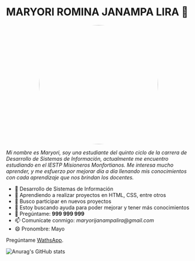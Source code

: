 # MARYORI ROMINA JANAMPA LIRA 🙌
<p align="center">
<img src="https://img.freepik.com/vector-premium/chica-linda-vector-libreta_405506-563.jpg" style="width:325px;border-radius:50%">
</p>

_Mi nombre es Maryori, soy una estudiante del quinto ciclo de la carrera de Desarrollo de Sistemas de Información, actualmente me encuentro estudiando en el IESTP Misioneros Monfortianos. Me interesa mucho aprender, y me esfuerzo por mejorar día a día llenando mis conocimientos con cada aprendizaje que nos brindan los docentes._

* 🔭 Desarrollo de Sistemas de Información
* 🌱 Aprendiendo a realizar proyectos en HTML, CSS, entre otros
* 👯 Busco participar en nuevos proyectos
* 🤔 Estoy buscando ayuda para poder mejorar y tener más conocimientos
* 💬 Pregúntame: **999 999 999**
* 📫 Comunícate conmigo: _maryorijanampalira@gmail.com_
* 😄 Pronombre: Mayo

Pregúntame [WathsApp](https://web.whatsapp.com/).

![Anurag's GitHub stats](https://github-readme-stats.vercel.app/api?username=anuraghazra&show_icons=true&theme=radical)

